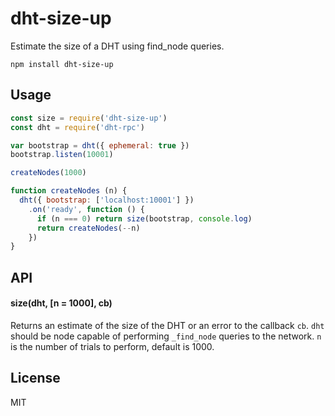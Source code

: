 # dht-size-up

Estimate the size of a DHT using find_node queries.

```
npm install dht-size-up
```

## Usage

``` js
const size = require('dht-size-up')
const dht = require('dht-rpc')

var bootstrap = dht({ ephemeral: true })
bootstrap.listen(10001)

createNodes(1000)

function createNodes (n) {
  dht({ bootstrap: ['localhost:10001'] })
    .on('ready', function () {
      if (n === 0) return size(bootstrap, console.log)
      return createNodes(--n)
    })
}
```

## API

#### size(dht, [n = 1000], cb)

Returns an estimate of the size of the DHT or an error to the callback `cb`. `dht` should be node capable of performing `_find_node` queries to the network. `n` is the number of trials to perform, default is 1000.

## License

MIT
